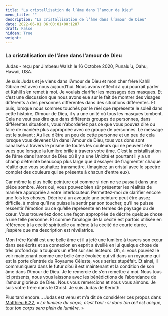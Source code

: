 ```yaml
---
title: "La cristallisation de l’âme dans l’amour de Dieu"
menu_title: ""
description: "La cristallisation de l’âme dans l’amour de Dieu"
date: 2022-06-01 06:00:01+00:1287
draft: False
hidden: True
weight:
---
```

### La cristallisation de l’âme dans l’amour de Dieu

Judas - reçu par Jimbeau Walsh le 16 Octobre 2020, Punalu’u, Oahu, Hawaii, USA.

Je suis Judas et je viens dans l’Amour de Dieu et mon cher frère Kahlil Gibran est avec nous aujourd’hui. Nous avons réfléchi à qui pourrait parler et Kahlil s’en remet à moi. Je voulais clarifier les messages des masques. Et c’est une discussion que nous avons eue sur le fait de montrer des visages différents à des personnes différentes dans des situations différentes. Et puis, lorsque nous sommes touchés par le réel que représente le soleil dans cette histoire, l’Amour de Dieu, il y a une unité où tous les masques tombent. Cela ne veut pas dire que dans différents groupes de personnes, dans différentes situations, vous n’aborderiez pas ce que vous pouvez dire ou faire de manière plus appropriée avec ce groupe de personnes. Le message est le suivant : Au lieu d’être un peu de cette personne et un peu de cela lorsque vous devenez Un dans l’Amour de Dieu, tous vos dons sont canalisés à travers le prisme de toutes les couleurs qui ne peuvent être vues que lorsque la lumière brille à travers votre âme. C’est la cristallisation de l’âme dans l’amour de Dieu où il y a une Unicité et pourtant il y a un champ d’étreinte beaucoup plus large que d’essayer de fragmenter chaque réalité que vous souhaitez transmettre. (Imaginez un cristal avec le spectre complet des couleurs qui se présente à chacun d’entre eux).

Car même la plus belle peinture est comme si rien ne se passait dans une pièce sombre. Alors oui, vous pouvez bien sûr présenter les réalités de manière appropriée à votre interlocuteur. Permettez-moi de clarifier encore une fois les choses. Décrire à un aveugle une peinture peut être assez difficile, à moins qu’il ne puisse la sentir par son toucher, qu’il ne puisse ressentir l’émotion ou ce qu’elle représente en termes de paysage ou de cœur. Vous trouveriez donc une façon appropriée de décrire quelque chose à une telle personne. Et comme l’analogie de la cécité est parfois utilisée en référence à la cécité spirituelle ou même à la cécité de courte durée, j’espère que ma description est révélatrice.

Mon frère Kahlil est une belle âme et il a jeté une lumière à travers son cœur dans ses écrits et sa connexion en esprit a éveillé en lui quelque chose de très profond qui a toujours un effet sur ses lecteurs. Oh, si vous pouviez le voir maintenant comme une belle âme évoluée qui vit dans un royaume qui est la porte d’entrée du Royaume Céleste, vous seriez stupéfait. Et ainsi, il communiquera dans le futur d’où il est maintenant et la condition de son âme dans l’Amour de Dieu. Je le remercie de s’en remettre à moi. Nous tous ici présents, nous vous laissons avec les bénédictions de l’abondance de l’amour glorieux de Dieu. Nous vous remercions et nous vous aimons. Je suis votre frère dans le Christ. Je suis Judas de Kerioth.

Plus tard encore… Judas est venu et m’a dit de considérer ces propos dans [Matthieu 6:22](https://www.levangile.com/Bible-LSG-40-6-22-complet-Contexte-non.htm), *« La lumière du corps, c’est l’œil : si donc ton œil est unique, tout ton corps sera plein de lumière. »*
